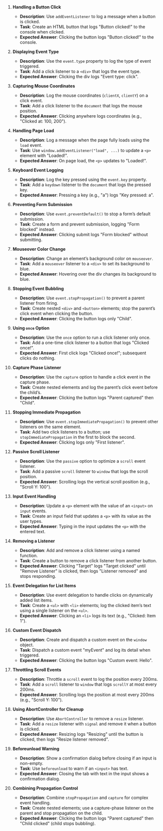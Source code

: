 1. **Handling a Button Click**
   - **Description**: Use `addEventListener` to log a message when a button is clicked.
   - **Task**: Create an HTML button that logs "Button clicked!" to the console when clicked.
   - **Expected Answer**: Clicking the button logs "Button clicked!" to the console.

2. **Displaying Event Type**
   - **Description**: Use the `event.type` property to log the type of event triggered.
   - **Task**: Add a click listener to a `<div>` that logs the event type.
   - **Expected Answer**: Clicking the div logs "Event type: click".

3. **Capturing Mouse Coordinates**
   - **Description**: Log the mouse coordinates (`clientX`, `clientY`) on a click event.
   - **Task**: Add a click listener to the `document` that logs the mouse position.
   - **Expected Answer**: Clicking anywhere logs coordinates (e.g., "Clicked at: 100, 200").

4. **Handling Page Load**
   - **Description**: Log a message when the page fully loads using the `load` event.
   - **Task**: Use `window.addEventListener("load", ...)` to update a `<p>` element with "Loaded!".
   - **Expected Answer**: On page load, the `<p>` updates to "Loaded!".

5. **Keyboard Event Logging**
   - **Description**: Log the key pressed using the `event.key` property.
   - **Task**: Add a `keydown` listener to the `document` that logs the pressed key.
   - **Expected Answer**: Pressing a key (e.g., "a") logs "Key pressed: a".

6. **Preventing Form Submission**
   - **Description**: Use `event.preventDefault()` to stop a form’s default submission.
   - **Task**: Create a form and prevent submission, logging "Form blocked" instead.
   - **Expected Answer**: Clicking submit logs "Form blocked" without submitting.

7. **Mouseover Color Change**
   - **Description**: Change an element’s background color on `mouseover`.
   - **Task**: Add a `mouseover` listener to a `<div>` to set its background to blue.
   - **Expected Answer**: Hovering over the div changes its background to blue.

8. **Stopping Event Bubbling**
   - **Description**: Use `event.stopPropagation()` to prevent a parent listener from firing.
   - **Task**: Create nested `<div>` and `<button>` elements; stop the parent’s click event when clicking the button.
   - **Expected Answer**: Clicking the button logs only "Child".

9. **Using `once` Option**
   - **Description**: Use the `once` option to run a click listener only once.
   - **Task**: Add a one-time click listener to a button that logs "Clicked once!".
   - **Expected Answer**: First click logs "Clicked once!"; subsequent clicks do nothing.

10. **Capture Phase Listener**
    - **Description**: Use the `capture` option to handle a click event in the capture phase.
    - **Task**: Create nested elements and log the parent’s click event before the child’s.
    - **Expected Answer**: Clicking the button logs "Parent captured" then "Child".

11. **Stopping Immediate Propagation**
    - **Description**: Use `event.stopImmediatePropagation()` to prevent other listeners on the same element.
    - **Task**: Add two click listeners to a button; use `stopImmediatePropagation` in the first to block the second.
    - **Expected Answer**: Clicking logs only "First listener".

12. **Passive Scroll Listener**
    - **Description**: Use the `passive` option to optimize a `scroll` event listener.
    - **Task**: Add a passive `scroll` listener to `window` that logs the scroll position.
    - **Expected Answer**: Scrolling logs the vertical scroll position (e.g., "Scroll Y: 100").

13. **Input Event Handling**
    - **Description**: Update a `<p>` element with the value of an `<input>` on `input` events.
    - **Task**: Create an input field that updates a `<p>` with its value as the user types.
    - **Expected Answer**: Typing in the input updates the `<p>` with the entered text.

14. **Removing a Listener**
    - **Description**: Add and remove a click listener using a named function.
    - **Task**: Create a button to remove a click listener from another button.
    - **Expected Answer**: Clicking "Target" logs "Target clicked" until "Remove Listener" is clicked, then logs "Listener removed" and stops responding.

15. **Event Delegation for List Items**
    - **Description**: Use event delegation to handle clicks on dynamically added list items.
    - **Task**: Create a `<ul>` with `<li>` elements; log the clicked item’s text using a single listener on the `<ul>`.
    - **Expected Answer**: Clicking an `<li>` logs its text (e.g., "Clicked: Item 1").

16. **Custom Event Dispatch**
    - **Description**: Create and dispatch a custom event on the `window` object.
    - **Task**: Dispatch a custom event "myEvent" and log its detail when triggered.
    - **Expected Answer**: Clicking the button logs "Custom event: Hello".

17. **Throttling Scroll Events**
    - **Description**: Throttle a `scroll` event to log the position every 200ms.
    - **Task**: Add a `scroll` listener to `window` that logs `scrollY` at most every 200ms.
    - **Expected Answer**: Scrolling logs the position at most every 200ms (e.g., "Scroll Y: 100").

18. **Using AbortController for Cleanup**
    - **Description**: Use `AbortController` to remove a `resize` listener.
    - **Task**: Add a `resize` listener with `signal` and remove it when a button is clicked.
    - **Expected Answer**: Resizing logs "Resizing" until the button is clicked, then logs "Resize listener removed".

19. **Beforeunload Warning**
    - **Description**: Show a confirmation dialog before closing if an input is non-empty.
    - **Task**: Use `beforeunload` to warn if an `<input>` has text.
    - **Expected Answer**: Closing the tab with text in the input shows a confirmation dialog.

20. **Combining Propagation Control**
    - **Description**: Combine `stopPropagation` and `capture` for complex event handling.
    - **Task**: Create nested elements; use a capture-phase listener on the parent and stop propagation on the child.
    - **Expected Answer**: Clicking the button logs "Parent captured" then "Child clicked" (child stops bubbling).
